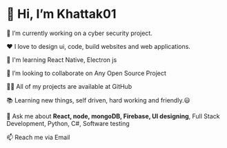 <h1>👋 Hi, I’m Khattak01 </h1>

🔭 I’m currently working on a cyber security project.

❤️ I love to design ui, code, build websites and web applications.

🌱 I'm learning React Native, Electron js

👯 I’m looking to collaborate on Any Open Source Project

👨‍💻 All of my projects are available at GitHub

📚 Learning new things, self driven, hard working and friendly.😃

💬 Ask me about <strong>React, node, mongoDB, Firebase, UI designing</strong>, Full Stack Development, Python, C#, Software testing

📫 Reach me via Email

